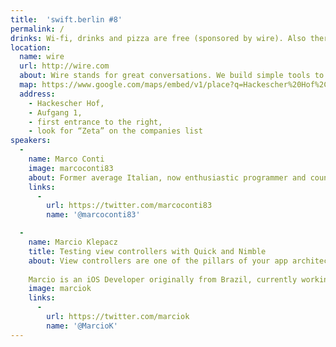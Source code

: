 ```yaml
---
title:  'swift.berlin #8'
permalink: /
drinks: Wi-fi, drinks and pizza are free (sponsored by wire). Also there are quite a lot of bars and restaurants around the place.
location:
  name: wire
  url: http://wire.com
  about: Wire stands for great conversations. We build simple tools to communicate with text, voice, pictures, music and video — all beautifully woven together on phone, tablet and desktop.
  map: https://www.google.com/maps/embed/v1/place?q=Hackescher%20Hof%2C%20Berlin%2C%20Germany&key=AIzaSyCjTjlx3dtYCMkR7xQklFA1w0K36eNduPw
  address:
    - Hackescher Hof,
    - Aufgang 1,
    - first entrance to the right,
    - look for “Zeta” on the companies list
speakers:
  -
    name: Marco Conti
    image: marcoconti83
    about: Former average Italian, now enthusiastic programmer and country hopper
    links:
      -
        url: https://twitter.com/marcoconti83
        name: '@marcoconti83'

  -
    name: Marcio Klepacz
    title: Testing view controllers with Quick and Nimble
    about: View controllers are one of the pillars of your app architecture, they are the place where the user interface connects with the app logic and model, an involuntary change can cause a big damage, testing them is fundamental, although not so easy to do it.
    
    Marcio is an iOS Developer originally from Brazil, currently working at GetYourGuide in Berlin.
    image: marciok
    links:
      -
        url: https://twitter.com/marciok
        name: '@MarcioK'
---
```

